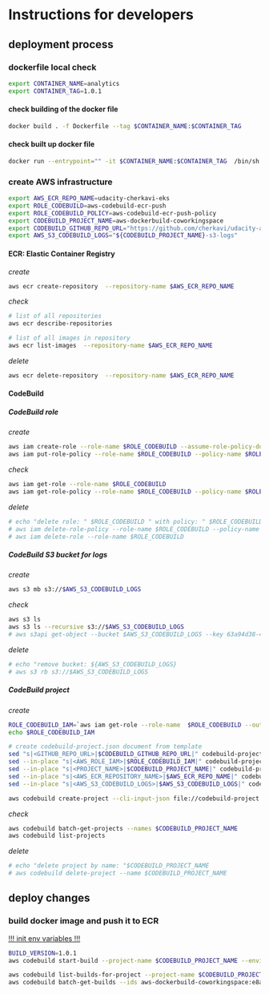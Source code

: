 # Instructions for developers

## deployment process

### dockerfile local check  
```sh
export CONTAINER_NAME=analytics
export CONTAINER_TAG=1.0.1
```
#### check building of the docker file
```sh
docker build . -f Dockerfile --tag $CONTAINER_NAME:$CONTAINER_TAG
```
#### check built up docker file
```sh
docker run --entrypoint="" -it $CONTAINER_NAME:$CONTAINER_TAG  /bin/sh
```

### create AWS infrastructure 
```sh
export AWS_ECR_REPO_NAME=udacity-cherkavi-eks
export ROLE_CODEBUILD=aws-codebuild-ecr-push
export ROLE_CODEBUILD_POLICY=aws-codebuild-ecr-push-policy
export CODEBUILD_PROJECT_NAME=aws-dockerbuild-coworkingspace
export CODEBUILD_GITHUB_REPO_URL="https://github.com/cherkavi/udacity-aws-devops-eks"
export AWS_S3_CODEBUILD_LOGS="${CODEBUILD_PROJECT_NAME}-s3-logs"
```

#### ECR: Elastic Container Registry
*create*
```sh
aws ecr create-repository  --repository-name $AWS_ECR_REPO_NAME
```
*check*
```sh
# list of all repositories 
aws ecr describe-repositories 

# list of all images in repository
aws ecr list-images  --repository-name $AWS_ECR_REPO_NAME
```
*delete*
```sh
aws ecr delete-repository  --repository-name $AWS_ECR_REPO_NAME
```


#### CodeBuild
##### CodeBuild role
*create*
```sh
aws iam create-role --role-name $ROLE_CODEBUILD --assume-role-policy-document file://codebuild-iam-role.json
aws iam put-role-policy --role-name $ROLE_CODEBUILD --policy-name $ROLE_CODEBUILD_POLICY --policy-document file://codebuild-iam-policy.json
```
*check*
```sh
aws iam get-role --role-name $ROLE_CODEBUILD
aws iam get-role-policy --role-name $ROLE_CODEBUILD --policy-name $ROLE_CODEBUILD_POLICY
```
*delete*
```sh
# echo "delete role: " $ROLE_CODEBUILD " with policy: " $ROLE_CODEBUILD_POLICY
# aws iam delete-role-policy --role-name $ROLE_CODEBUILD --policy-name $ROLE_CODEBUILD_POLICY
# aws iam delete-role --role-name $ROLE_CODEBUILD
```

##### CodeBuild S3 bucket for logs
*create*
```sh
aws s3 mb s3://$AWS_S3_CODEBUILD_LOGS
```
*check*
```sh
aws s3 ls
aws s3 ls --recursive s3://$AWS_S3_CODEBUILD_LOGS
# aws s3api get-object --bucket $AWS_S3_CODEBUILD_LOGS --key 63a94d38-45f1-4b3f-9a22-f3bebf1a1650.gz 63a94d38-45f1-4b3f-9a22-f3bebf1a1650.gz
```
*delete*
```sh
# echo "remove bucket: ${AWS_S3_CODEBUILD_LOGS}
# aws s3 rb s3://$AWS_S3_CODEBUILD_LOGS
```

##### CodeBuild project
*create*
```sh
ROLE_CODEBUILD_IAM=`aws iam get-role --role-name  $ROLE_CODEBUILD --output text --query 'Role.Arn'`
echo $ROLE_CODEBUILD_IAM

# create codebuild-project.json document from template 
sed "s|<GITHUB_REPO_URL>|$CODEBUILD_GITHUB_REPO_URL|" codebuild-project-template.json > codebuild-project.json
sed --in-place "s|<AWS_ROLE_IAM>|$ROLE_CODEBUILD_IAM|" codebuild-project.json
sed --in-place "s|<PROJECT_NAME>|$CODEBUILD_PROJECT_NAME|" codebuild-project.json
sed --in-place "s|<AWS_ECR_REPOSITORY_NAME>|$AWS_ECR_REPO_NAME|" codebuild-project.json
sed --in-place "s|<AWS_S3_CODEBUILD_LOGS>|$AWS_S3_CODEBUILD_LOGS|" codebuild-project.json

aws codebuild create-project --cli-input-json file://codebuild-project.json
```
*check*
```sh
aws codebuild batch-get-projects --names $CODEBUILD_PROJECT_NAME
aws codebuild list-projects 
```

*delete*
```sh
# echo "delete project by name: "$CODEBUILD_PROJECT_NAME
# aws codebuild delete-project --name $CODEBUILD_PROJECT_NAME
```


## deploy changes 
### build docker image and push it to ECR
[!!! init env variables !!!](#create-aws-infrastructure)
```sh
BUILD_VERSION=1.0.1
aws codebuild start-build --project-name $CODEBUILD_PROJECT_NAME --environment-variables CONTAINER_TAG=$BUILD_VERSION

aws codebuild list-builds-for-project --project-name $CODEBUILD_PROJECT_NAME
aws codebuild batch-get-builds --ids aws-dockerbuild-coworkingspace:e8a61490-ce3b-4079-98f6-50db93a3299d
```